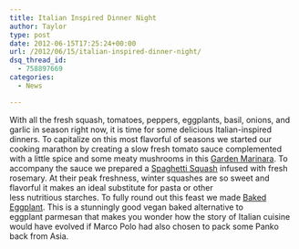 ```yaml
---
title: Italian Inspired Dinner Night
author: Taylor
type: post
date: 2012-06-15T17:25:24+00:00
url: /2012/06/15/italian-inspired-dinner-night/
dsq_thread_id:
  - 758897669
categories:
  - News

---
```

With all the fresh squash, tomatoes, peppers, eggplants, basil, onions, and garlic in season right now, it is time for some delicious Italian-inspired dinners. To capitalize on this most flavorful of seasons we started our cooking marathon by creating a slow fresh tomato sauce complemented with a little spice and some meaty mushrooms in this [Garden Marinara][1]. To accompany the sauce we prepared a [Spaghetti Squash][2] infused with fresh rosemary. At their peak freshness, winter squashes are so sweet and flavorful it makes an ideal substitute for pasta or other less nutritious starches. To fully round out this feast we made [Baked Eggplant][3]. This is a stunningly good vegan baked alternative to eggplant parmesan that makes you wonder how the story of Italian cuisine would have evolved if Marco Polo had also chosen to pack some Panko back from Asia.

&nbsp;

 [1]: http://kitchen.coseppi.com/2012/06/garden-marinara/ "Garden Marinara"
 [2]: http://kitchen.coseppi.com/2012/06/spaghetti-squash/ "Spaghetti Squash"
 [3]: http://kitchen.coseppi.com/2012/06/baked-eggplant/ "Baked Eggplant"